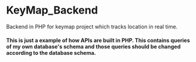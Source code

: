 # KeyMap_Backend

Backend in PHP for keymap project which tracks location in real time.

#### This is just a example of how APIs are built in PHP. This contains queries of my own database's schema and those queries should be changed according to the database schema.
